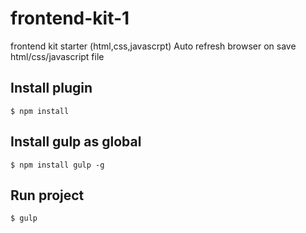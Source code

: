 # frontend-kit-1

frontend kit starter (html,css,javascrpt)
Auto refresh browser on save html/css/javascript file

## Install plugin

    $ npm install

## Install gulp as global

    $ npm install gulp -g


## Run project

    $ gulp
